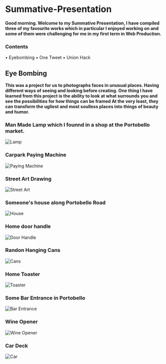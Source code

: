 # Summative-Presentation

**Good morning. Welcome to my Summative Presentation, I have compiled three of my favourite works which in particular I enjoyed working on and some of them were challenging for me in my first term in Web Production.**

### Contents

• Eyebombing
• One Tweet
• Union Hack

## Eye Bombing

**This was a project for us to photographs faces in unusual places. Having different ways of seeing and looking before creating. One thing I have learned from this project is the ability to look at what surrounds you and see the possibilities for how things can be framed
At the very least, they can transform the ugliest and most soulless places into things of beauty and humor.**

### Man Made Lamp which I founnd in a shop at the Portobello market. 

![Lamp](https://github.com/globaltrashchic/eyesbombing/blob/master/image.jpg)

### Carpark Paying Machine

![Paying Machine](https://github.com/globaltrashchic/eyesbombing/blob/master/unnamed-02.jpg)

### Street Art Drawing

![Street Art](https://github.com/globaltrashchic/eyesbombing/blob/master/unnamed-03.jpg)

### Someone's house along Portobello Road

![House](https://github.com/globaltrashchic/eyesbombing/blob/master/unnamed-04.jpg)

### Home door handle

![Door Handle](https://github.com/globaltrashchic/eyesbombing/blob/master/unnamed-1.jpg)

### Randon Hanging Cans

![Cans](https://github.com/globaltrashchic/eyesbombing/blob/master/unnamed-2.jpg)

### Home Toaster

![Toaster](https://github.com/globaltrashchic/eyesbombing/blob/master/unnamed.jpg)

### Some Bar Entrance in Portobello

![Bar Entrance](https://github.com/globaltrashchic/eyesbombing/blob/master/unnamed0.jpg)

### Wine Opener

![Wine Opener](https://github.com/globaltrashchic/eyesbombing/blob/master/d89c8d85890ef09dc7715a60671cc838.jpg)

### Car Deck

![Car](https://github.com/globaltrashchic/eyesbombing/blob/master/e907dea5e50eacf413f0f04d34bf4c4c.jpg)
